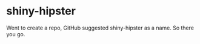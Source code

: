 shiny-hipster
=============

Went to create a repo, GitHub suggested shiny-hipster as a name. So there you go.
